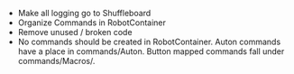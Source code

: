 
 - Make all logging go to Shuffleboard
 - Organize Commands in RobotContainer
 - Remove unused / broken code
 - No commands should be created in RobotContainer. Auton commands have a place in commands/Auton. Button mapped commands fall under commands/Macros/<Subsystem>.